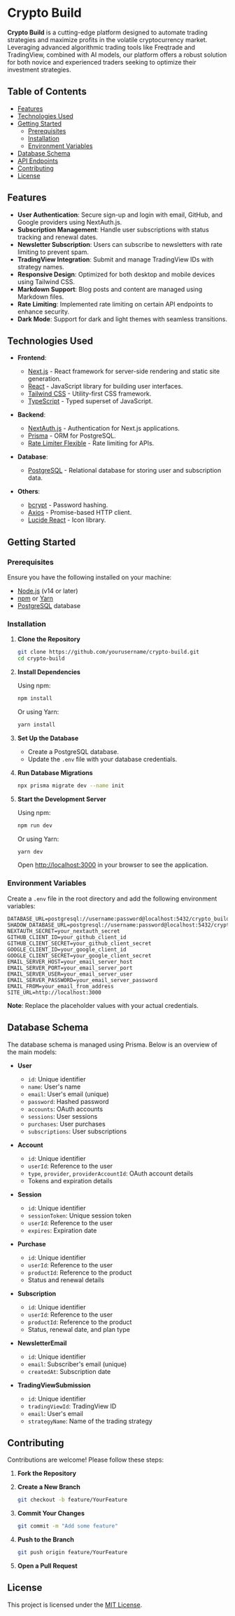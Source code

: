 # Crypto Build

**Crypto Build** is a cutting-edge platform designed to automate trading strategies and maximize profits in the volatile cryptocurrency market. Leveraging advanced algorithmic trading tools like Freqtrade and TradingView, combined with AI models, our platform offers a robust solution for both novice and experienced traders seeking to optimize their investment strategies.

## Table of Contents

- [Features](#features)
- [Technologies Used](#technologies-used)
- [Getting Started](#getting-started)
  - [Prerequisites](#prerequisites)
  - [Installation](#installation)
  - [Environment Variables](#environment-variables)
- [Database Schema](#database-schema)
- [API Endpoints](#api-endpoints)
- [Contributing](#contributing)
- [License](#license)

## Features

- **User Authentication**: Secure sign-up and login with email, GitHub, and Google providers using NextAuth.js.
- **Subscription Management**: Handle user subscriptions with status tracking and renewal dates.
- **Newsletter Subscription**: Users can subscribe to newsletters with rate limiting to prevent spam.
- **TradingView Integration**: Submit and manage TradingView IDs with strategy names.
- **Responsive Design**: Optimized for both desktop and mobile devices using Tailwind CSS.
- **Markdown Support**: Blog posts and content are managed using Markdown files.
- **Rate Limiting**: Implemented rate limiting on certain API endpoints to enhance security.
- **Dark Mode**: Support for dark and light themes with seamless transitions.

## Technologies Used

- **Frontend**:
  - [Next.js](https://nextjs.org/) - React framework for server-side rendering and static site generation.
  - [React](https://reactjs.org/) - JavaScript library for building user interfaces.
  - [Tailwind CSS](https://tailwindcss.com/) - Utility-first CSS framework.
  - [TypeScript](https://www.typescriptlang.org/) - Typed superset of JavaScript.
  
- **Backend**:
  - [NextAuth.js](https://next-auth.js.org/) - Authentication for Next.js applications.
  - [Prisma](https://www.prisma.io/) - ORM for PostgreSQL.
  - [Rate Limiter Flexible](https://github.com/animir/node-rate-limiter-flexible) - Rate limiting for APIs.
  
- **Database**:
  - [PostgreSQL](https://www.postgresql.org/) - Relational database for storing user and subscription data.
  
- **Others**:
  - [bcrypt](https://github.com/kelektiv/node.bcrypt.js) - Password hashing.
  - [Axios](https://axios-http.com/) - Promise-based HTTP client.
  - [Lucide React](https://lucide.dev/) - Icon library.

## Getting Started

### Prerequisites

Ensure you have the following installed on your machine:

- [Node.js](https://nodejs.org/) (v14 or later)
- [npm](https://www.npmjs.com/) or [Yarn](https://yarnpkg.com/)
- [PostgreSQL](https://www.postgresql.org/) database

### Installation

1. **Clone the Repository**

   ```bash
   git clone https://github.com/yourusername/crypto-build.git
   cd crypto-build
   ```

2. **Install Dependencies**

   Using npm:

   ```bash
   npm install
   ```

   Or using Yarn:

   ```bash
   yarn install
   ```

3. **Set Up the Database**

   - Create a PostgreSQL database.
   - Update the `.env` file with your database credentials.

4. **Run Database Migrations**

   ```bash
   npx prisma migrate dev --name init
   ```

5. **Start the Development Server**

   Using npm:

   ```bash
   npm run dev
   ```

   Or using Yarn:

   ```bash
   yarn dev
   ```

   Open [http://localhost:3000](http://localhost:3000) in your browser to see the application.

### Environment Variables

Create a `.env` file in the root directory and add the following environment variables:

```env
DATABASE_URL=postgresql://username:password@localhost:5432/crypto_build
SHADOW_DATABASE_URL=postgresql://username:password@localhost:5432/crypto_build_shadow
NEXTAUTH_SECRET=your_nextauth_secret
GITHUB_CLIENT_ID=your_github_client_id
GITHUB_CLIENT_SECRET=your_github_client_secret
GOOGLE_CLIENT_ID=your_google_client_id
GOOGLE_CLIENT_SECRET=your_google_client_secret
EMAIL_SERVER_HOST=your_email_server_host
EMAIL_SERVER_PORT=your_email_server_port
EMAIL_SERVER_USER=your_email_server_user
EMAIL_SERVER_PASSWORD=your_email_server_password
EMAIL_FROM=your_email_from_address
SITE_URL=http://localhost:3000
```

**Note**: Replace the placeholder values with your actual credentials.

## Database Schema

The database schema is managed using Prisma. Below is an overview of the main models:

- **User**
  - `id`: Unique identifier
  - `name`: User's name
  - `email`: User's email (unique)
  - `password`: Hashed password
  - `accounts`: OAuth accounts
  - `sessions`: User sessions
  - `purchases`: User purchases
  - `subscriptions`: User subscriptions

- **Account**
  - `id`: Unique identifier
  - `userId`: Reference to the user
  - `type`, `provider`, `providerAccountId`: OAuth account details
  - Tokens and expiration details

- **Session**
  - `id`: Unique identifier
  - `sessionToken`: Unique session token
  - `userId`: Reference to the user
  - `expires`: Expiration date

- **Purchase**
  - `id`: Unique identifier
  - `userId`: Reference to the user
  - `productId`: Reference to the product
  - Status and renewal details

- **Subscription**
  - `id`: Unique identifier
  - `userId`: Reference to the user
  - `productId`: Reference to the product
  - Status, renewal date, and plan type

- **NewsletterEmail**
  - `id`: Unique identifier
  - `email`: Subscriber's email (unique)
  - `createdAt`: Subscription date

- **TradingViewSubmission**
  - `id`: Unique identifier
  - `tradingViewId`: TradingView ID
  - `email`: User's email
  - `strategyName`: Name of the trading strategy



## Contributing

Contributions are welcome! Please follow these steps:

1. **Fork the Repository**

2. **Create a New Branch**

   ```bash
   git checkout -b feature/YourFeature
   ```

3. **Commit Your Changes**

   ```bash
   git commit -m "Add some feature"
   ```

4. **Push to the Branch**

   ```bash
   git push origin feature/YourFeature
   ```

5. **Open a Pull Request**

## License

This project is licensed under the [MIT License](LICENSE).

